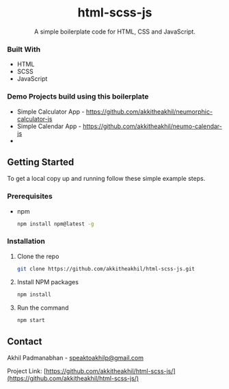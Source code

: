 <p align="center">
  <h1 align="center">html-scss-js</h1>

  <p align="center">
   A simple boilerplate code for HTML, CSS and JavaScript.
</p>

### Built With

* HTML
* SCSS
* JavaScript

### Demo Projects build using this boilerplate

- Simple Calculator App -  https://github.com/akkitheakhil/neumorphic-calculator-js
- Simple Calendar App -  https://github.com/akkitheakhil/neumo-calendar-js
- 
<!-- GETTING STARTED -->
## Getting Started

To get a local copy up and running follow these simple example steps.

### Prerequisites

* npm
  ```sh
  npm install npm@latest -g
  ```

### Installation

1. Clone the repo
   ```sh
   git clone https://github.com/akkitheakhil/html-scss-js.git
   ```
2. Install NPM packages
   ```sh
   npm install
   ```
3. Run the command
   ```sh
   npm start
   ```

<!-- CONTACT -->
## Contact

Akhil Padmanabhan - speaktoakhilp@gmail.com

Project Link: [https://github.com/akkitheakhil/html-scss-js/](https://github.com/akkitheakhil/html-scss-js/)

